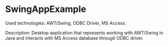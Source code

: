 # SwingAppExample

Used technologies: AWT/Swing, ODBC Driver, MS Access.

Description: Desktop application that represents working with AWT/Swing in Java and interacts with  MS Access database through ODBC driver.
